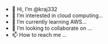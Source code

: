 - 👋 Hi, I’m @kraj332
- 👀 I’m interested in cloud computing...
- 🌱 I’m currently learning AWS...
- 💞️ I’m looking to collaborate on ...
- 📫 How to reach me ...

<!---
kraj332/kraj332 is a ✨ special ✨ repository because its `README.md` (this file) appears on your GitHub profile.
You can click the Preview link to take a look at your changes.
--->
